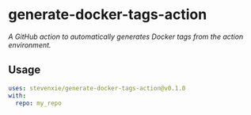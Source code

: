 # generate-docker-tags-action

_A GitHub action to automatically generates Docker tags from the action environment._

## Usage

```yaml
uses: stevenxie/generate-docker-tags-action@v0.1.0
with:
  repo: my_repo
```
